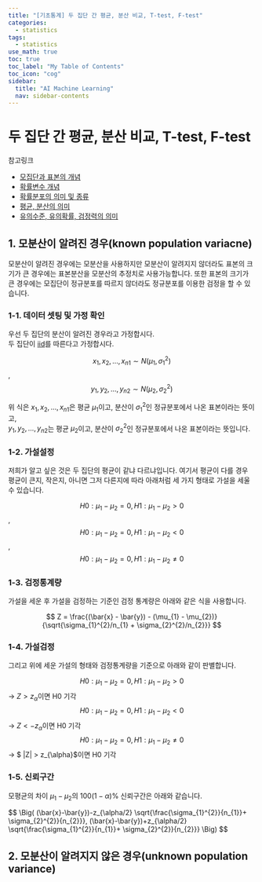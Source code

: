 ```yaml
---
title: "[기초통계] 두 집단 간 평균, 분산 비교, T-test, F-test" 
categories:
  - statistics
tags:
  - statistics
use_math: true
toc: true
toc_label: "My Table of Contents"
toc_icon: "cog"
sidebar:
  title: "AI Machine Learning"
  nav: sidebar-contents
---
```


# 두 집단 간 평균, 분산 비교, T-test, F-test

참고링크
* [모집단과 표본의 개념](https://losskatsu.github.io/statistics/population-sample/)
* [확률변수 개념](https://losskatsu.github.io/statistics/random-variable/)
* [확률분포의 의미 및 종류](https://losskatsu.github.io/statistics/prob-distribution/)
* [평균, 분산의 의미](https://losskatsu.github.io/statistics/mean-vairance/)
* [유의수준, 유의확률, 검정력의 의미](https://losskatsu.github.io/statistics/alpha-beta-test/)


## 1. 모분산이 알려진 경우(known population variacne)

모분산이 알려진 경우에는 모분산을  사용하지만 모분산이 알려지지 않더라도 표본의 크기가 큰 경우에는 표본분산을 모분산의 추정치로 사용가능합니다. 
또한 표본의 크기가 큰 경우에는 모집단이 정규분포를 따르지 않더라도 정규분포를 이용한 검정을 할 수 있습니다. 

### 1-1. 데이터 셋팅 및 가정 확인 

우선 두 집단의 분산이 알려진 경우라고 가정합시다.  
두 집단이 [iid](https://losskatsu.github.io/statistics/prob-distribution/)를 따른다고 가정합시다. 

$$ x_{1}, x_{2}, \dots ,x_{n1} \sim N(\mu_{1}, \sigma_{1}^{2}) $$, <br />
$$ y_{1}, y_{2}, \dots ,y_{n2} \sim N(\mu_{2}, \sigma_{2}^{2}) $$

위 식은 $x_{1}, x_{2}, \dots ,x_{n1}$은 평균 $\mu_{1}$이고, 분산이 $\sigma_{1}^{2}$인 정규분포에서 나온 표본이라는 뜻이고,  
$y_{1}, y_{2}, \dots ,y_{n2}$는 평균 $\mu_{2}$이고, 분산이 $\sigma_{2}^{2}$인 정규분포에서 나온 표본이라는 뜻입니다. 

### 1-2. 가설설정 

저희가 알고 싶은 것은 두 집단의 평균이 같냐 다르냐입니다. 
여기서 평균이 다를 경우 평균이 큰지, 작은지, 아니면 그저 다른지에 따라 아래처럼 세 가지 형태로 가설을 세울 수 있습니다. 

$$ H0: \mu_{1} - \mu_{2} = 0, H1: \mu_{1} - \mu_{2} > 0 $$, <br />
$$ H0: \mu_{1} - \mu_{2} = 0, H1: \mu_{1} - \mu_{2} < 0 $$, <br />
$$ H0: \mu_{1} - \mu_{2} = 0, H1: \mu_{1} - \mu_{2} \neq 0 $$

### 1-3. 검정통계량 

가설을 세운 후 가설을 검정하는 기준인 검정 통계량은 아래와 같은 식을 사용합니다.  

$$ Z = \frac{(\bar{x} - \bar{y}) - (\mu_{1} - \mu_{2})}{\sqrt{\sigma_{1}^{2}/n_{1} + \sigma_{2}^{2}/n_{2}}} $$

### 1-4. 가설검정 

그리고 위에 세운 가설의 형태와 검정통계량을 기준으로 아래와 같이 판별합니다.

$$ H0: \mu_{1} - \mu_{2} = 0, H1: \mu_{1} - \mu_{2} > 0 $$ -> $Z > z_{\alpha}$이면 H0 기각<br />
$$ H0: \mu_{1} - \mu_{2} = 0, H1: \mu_{1} - \mu_{2} < 0 $$ -> $Z < -z_{\alpha}$이면 H0 기각<br />
$$ H0: \mu_{1} - \mu_{2} = 0, H1: \mu_{1} - \mu_{2} \neq 0 $$ -> $ \|Z\| > z_{\alpha}$이면 H0 기각

### 1-5. 신뢰구간

모평균의 차이 $\mu_{1} - \mu_{2}$의 $100(1-\alpha)$% 신뢰구간은 아래와 같습니다.

$$ \Big( (\bar{x}-\bar{y})-z_{\alpha/2} \sqrt{\frac{\sigma_{1}^{2}}{n_{1}}+ \sigma_{2}^{2}}{n_{2}}}, (\bar{x}-\bar{y})+z_{\alpha/2} \sqrt{\frac{\sigma_{1}^{2}}{n_{1}}+ \sigma_{2}^{2}}{n_{2}}} \Big) $$

## 2. 모분산이 알려지지 않은 경우(unknown population variance)
